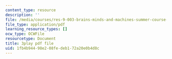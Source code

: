 ```yaml
---
content_type: resource
description: ''
file: /media/courses/res-9-003-brains-minds-and-machines-summer-course-summer-2015/1fb4b94498e208fedeb172a20e0b4d8c_eKKXJyabCAQ.pdf
file_type: application/pdf
learning_resource_types: []
ocw_type: OCWFile
resourcetype: Document
title: 3play pdf file
uid: 1fb4b944-98e2-08fe-deb1-72a20e0b4d8c
---
```

